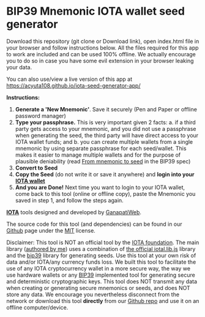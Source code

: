 # BIP39 Mnemonic IOTA wallet seed generator

Download this repository (git clone or Download link), open index.html file in your browser and follow instructions below.
All the files required for this app to work are included and can be used 100% offline. We actually encourage you to do so
in case you have some evil extension in your browser leaking your data.

You can also use/view a live version of this app at https://acyuta108.github.io/iota-seed-generator-app/

**Instructions:**

1.  **Generate a 'New Mnemonic'**. Save it securely (Pen and Paper or
    offline password manager)
2.  **Type your passphrase.** This is very important given 2 facts: a.
    if a third party gets access to your mnemonic, and you did not use a
    passphrase when generating the seed, the third party will have
    direct access to your IOTA wallet funds; and b. you can create
    multiple wallets from a single mnemonic by using separate passphrase
    for each seed/wallet. This makes it easier to manage multiple
    wallets and for the purpose of plausible deniability (read [From
    mnemonic to
    seed](https://github.com/bitcoin/bips/blob/master/bip-0039.mediawiki)
    in the BIP39 spec)
3.  **Convert to Seed**
4.  **Copy the Seed** (do not write it or save it anywhere) and **login
    into your [IOTA
    wallet](https://github.com/iotaledger/wallet/releases)**
5.  **And you are Done!** Next time you want to login to your IOTA
    wallet, come back to this tool (online or offline copy), paste the
    Mnemonic you saved in step 1, and follow the steps again.

**[IOTA](https://iota.org/)** tools designed and developed by
[GanapatiWeb](https://ganapatiweb.com).

The source code for this tool (and dependencies) can be found in our
[Github](http://github.com/acyuta108) page under the
[MIT](http://opensource.org/licenses/mit-license.php) license.

Disclaimer: This tool is NOT an official tool by the [IOTA
foundation](https://iotasupport.com/foundation.shtml). The main library
([authored by me](https://github.com/acyuta108/iota-bip39)) uses a
combination of [the official
iotal.lib.js](https://github.com/iotaledger/iota.lib.js/) library and
the [bip39](https://github.com/bitcoinjs/bip39) library for generating
seeds. Use this tool at your own risk of data and/or IOTA/any currency
funds loss. We built this tool to facilitate the use of any IOTA
cryptocurrency wallet in a more secure way, the way we use hardware
wallets or any
[BIP39](https://github.com/bitcoin/bips/blob/master/bip-0039.mediawiki)
implemented tool for generating secure and deterministic cryptographic
keys. This tool does NOT transmit any data when creating or generating
secure mnemonics or seeds, and does NOT store any data. We encourage you
nevertheless disconnect from the network or download this tool
**directly** from our [Github
repo](http://github.com/acyuta108/iota-seed-generator.git) and use it on
an offline computer/device.
